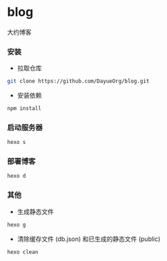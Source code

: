 # blog

大约博客

### 安装

-  拉取仓库

```bash
git clone https://github.com/DayueOrg/blog.git
```
- 安装依赖

```bash
npm install
```
### 启动服务器

```bash
hexo s
```
### 部署博客

```bash
hexo d
```

### 其他

-  生成静态文件

```bash
hexo g
```

- 清除缓存文件 (db.json) 和已生成的静态文件 (public)

```bash
hexo clean
```
